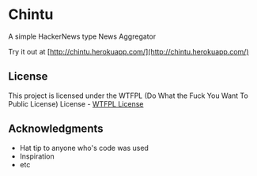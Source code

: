 # Chintu

A simple HackerNews type News Aggregator

Try it out at [http://chintu.herokuapp.com/](http://chintu.herokuapp.com/)

## License

This project is licensed under the WTFPL (Do What the Fuck You Want To Public License) License - [WTFPL License](https://en.wikipedia.org/wiki/WTFPL)

## Acknowledgments

* Hat tip to anyone who's code was used
* Inspiration
* etc
